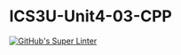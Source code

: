 # ICS3U-Unit4-03-CPP

[![GitHub's Super Linter](https://github.com/Dahrio-Francois/ICS3U-Unit4-03-CPP/workflows/GitHub's%20Super%20Linter/badge.svg)](https://github.com/Dahrio-Francois/ICS3U-Unit4-03-CPP/actions)
